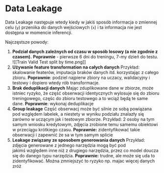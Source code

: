 # Data Leakage
Data Leakage następuje wtedy kiedy w jakiś sposób informacja o zmiennej celu (`y`) przeniika do danych wejściowych (`x`) i ta informacja nie jest dostępna w momencie inferencji.

Najczęstsze powody:
1. **Podział danych zależnych od czasu w sposób losowy (a nie zgodnie z czasem).** 
   **Poprawnie** - pierwsze 6 dni do treningu, 7-my dzień do testu.
   ![[Train Valid Test split by time.png]]
2. **Używanie feature transformation na całych danych**
   Przykład: skalowanie featerów, imputacja braków danych itd. korzystając z całego zbioru.
   **Poprawnie**: podziel najpierw zbiory na uczacy, walidacyjny i testowy i dopiero wtedy rób transformacje.
3. **Brak deduplikacji danych**
   Mając zduplikowane dane w zbiorze, może istniec ryzyko, że część obserwacji identycznych wylosuje się do zbioru treningowego, częśc do zbioru testowego a to wciąż będą te same dane.
   **Poprawnie**: wykonaj deduplikacje
4. **Group leakage**
   Część obserwacj może być silnie ze sobą powiązana pod względem labelek, a niestety w wyniku podziału znalazły się zarówno w uczącym jak i testowym zbiorze.
   Przykład: 2 osoby na tym samym wniosku kredytowym, zdjęcia zrobione temu samemu obiektowi w przeciągu krótkiego czasu.
   **Poprawnie:** zidentyfikować takie obserwacji i zapewnić że sa w tym samym splicie
5. **Leakage związany ze sposobem generowania danych**
   Przykład: zdjęcia generowane z jednego narzędzia mogą być pod jakimś względem inne niż z drugiego narzędzia, przez co model doucza się do danego typu narzędzia. 
   **Poprawnie:** trudne, ale może się uda to zidentyfikować. Można zmniejszyć to ryzyko np. majac więcej danych zróż